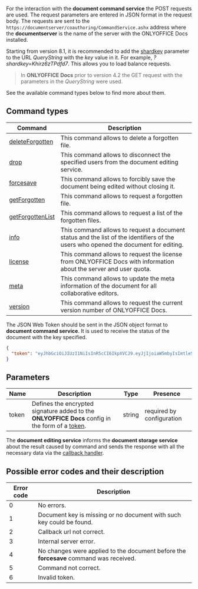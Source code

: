 For the interaction with the **document command service** the POST requests are used. The request parameters are entered in JSON format in the request body. The requests are sent to the `https://documentserver/coauthoring/CommandService.ashx` address where the **documentserver** is the name of the server with the ONLYOFFICE Docs installed.

Starting from version 8.1, it is recommended to add the [shardkey](../../Get%20Started/How%20It%20Works/index.md#shard-key) parameter to the URL *QueryString* with the *key* value in it. For example, *?shardkey=Khirz6zTPdfd7*. This allows you to load balance requests.

> In **ONLYOFFICE Docs** prior to version 4.2 the GET request with the parameters in the *QueryString* were used.

See the available command types below to find more about them.

## Command types

| Command                                       | Description                                                                                                                        |
| --------------------------------------------- | ---------------------------------------------------------------------------------------------------------------------------------- |
| [deleteForgotten](deleteForgotten/index.md)   | This command allows to delete a forgotten file.                                                                                    |
| [drop](drop/index.md)                         | This command allows to disconnect the specified users from the document editing service.                                           |
| [forcesave](forcesave/index.md)               | This command allows to forcibly save the document being edited without closing it.                                                 |
| [getForgotten](getForgotten/index.md)         | This command allows to request a forgotten file.                                                                                   |
| [getForgottenList](getForgottenList/index.md) | This command allows to request a list of the forgotten files.                                                                      |
| [info](info/index.md)                         | This command allows to request a document status and the list of the identifiers of the users who opened the document for editing. |
| [license](license/index.md)                   | This command allows to request the license from ONLYOFFICE Docs with information about the server and user quota.                  |
| [meta](meta/index.md)                         | This command allows to update the meta information of the document for all collaborative editors.                                  |
| [version](version/index.md)                   | This command allows to request the current version number of ONLYOFFICE Docs.                                                      |

The JSON Web Token should be sent in the JSON object format to **document command service**. It is used to receive the status of the document with the key specified.

``` json
{
  "token": "eyJhbGciOiJIUzI1NiIsInR5cCI6IkpXVCJ9.eyJjIjoiaW5mbyIsImtleSI6IktoaXJ6NnpUUGRmZDcifQ.r_6sThjFABsHMNHhkVdHDSz4jwkbXRQNYdvawkBGJgg"
}
```

## Parameters

| Name  | Description                                                                                                                                                                    | Type   | Presence                  |
| ----- | ------------------------------------------------------------------------------------------------------------------------------------------------------------------------------ | ------ | ------------------------- |
| token | Defines the encrypted signature added to the **ONLYOFFICE Docs** config in the form of a [token](../../Additional%20API/Signature/Request/Token%20in%20body/index.md#command). | string | required by configuration |

The **document editing service** informs the **document storage service** about the result caused by command and sends the response with all the necessary data via the [callback handler](../../Usage%20API/Callback%20handler/index.md).

## Possible error codes and their description

| Error code | Description                                                                            |
| ---------- | -------------------------------------------------------------------------------------- |
| 0          | No errors.                                                                             |
| 1          | Document key is missing or no document with such key could be found.                   |
| 2          | Callback url not correct.                                                              |
| 3          | Internal server error.                                                                 |
| 4          | No changes were applied to the document before the **forcesave** command was received. |
| 5          | Command not correct.                                                                   |
| 6          | Invalid token.                                                                         |

